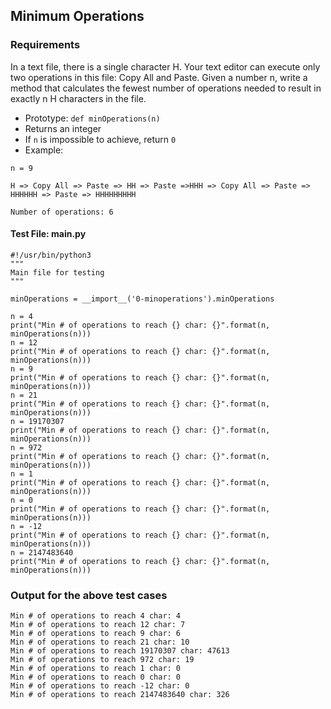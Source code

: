 ## Minimum Operations
### Requirements
In a text file, there is a single character H. Your text editor can execute only two operations in this file: Copy All and Paste. Given a number n, write a method that calculates the fewest number of operations needed to result in exactly n H characters in the file.

- Prototype: ```def minOperations(n)```
- Returns an integer
- If ```n``` is impossible to achieve, return ```0```
- Example:
```
n = 9

H => Copy All => Paste => HH => Paste =>HHH => Copy All => Paste => HHHHHH => Paste => HHHHHHHHH

Number of operations: 6
```


#### Test File: main.py
```
#!/usr/bin/python3
"""
Main file for testing
"""

minOperations = __import__('0-minoperations').minOperations

n = 4
print("Min # of operations to reach {} char: {}".format(n, minOperations(n)))
n = 12
print("Min # of operations to reach {} char: {}".format(n, minOperations(n)))
n = 9
print("Min # of operations to reach {} char: {}".format(n, minOperations(n)))
n = 21
print("Min # of operations to reach {} char: {}".format(n, minOperations(n)))
n = 19170307
print("Min # of operations to reach {} char: {}".format(n, minOperations(n)))
n = 972
print("Min # of operations to reach {} char: {}".format(n, minOperations(n)))
n = 1
print("Min # of operations to reach {} char: {}".format(n, minOperations(n)))
n = 0
print("Min # of operations to reach {} char: {}".format(n, minOperations(n)))
n = -12
print("Min # of operations to reach {} char: {}".format(n, minOperations(n)))
n = 2147483640
print("Min # of operations to reach {} char: {}".format(n, minOperations(n)))
```
### Output for the above test cases
```
Min # of operations to reach 4 char: 4
Min # of operations to reach 12 char: 7
Min # of operations to reach 9 char: 6
Min # of operations to reach 21 char: 10
Min # of operations to reach 19170307 char: 47613
Min # of operations to reach 972 char: 19
Min # of operations to reach 1 char: 0
Min # of operations to reach 0 char: 0
Min # of operations to reach -12 char: 0
Min # of operations to reach 2147483640 char: 326
```
